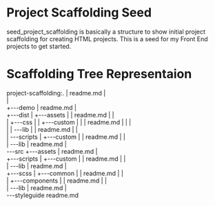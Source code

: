 # Project Scaffolding Seed
seed_project_scaffolding is basically a structure to show initial project scaffolding for creating HTML projects. This is a seed for my Front End projects to get started.

# Scaffolding Tree Representaion 

project-scaffolding:.
|   readme.md
|   
|   
+---demo
|       readme.md
|       
+---dist
|   +---assets
|   |       readme.md
|   |       
|   +---css
|   |   +---custom
|   |   |       readme.md
|   |   |       
|   |   \---lib
|   |           readme.md
|   |           
|   \---scripts
|       +---custom
|       |       readme.md
|       |       
|       \---lib
|               readme.md
|               
\---src
    +---assets
    |       readme.md
    |       
    +---scripts
    |   +---custom
    |   |       readme.md
    |   |       
    |   \---lib
    |           readme.md
    |           
    +---scss
    |   +---common
    |   |       readme.md
    |   |       
    |   +---components
    |   |       readme.md
    |   |       
    |   \---lib
    |           readme.md
    |           
    \---styleguide
            readme.md
